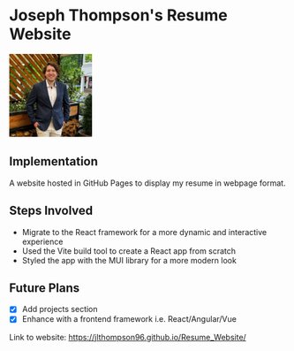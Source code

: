 # Joseph Thompson's Resume Website
<img src = "https://github.com/jlthompson96/Resume_Website/blob/master/src/assets/Joey.jpeg?raw=true" alt="Picture of Joseph" height="150px"/>

## Implementation
A website hosted in GitHub Pages to display my resume in webpage format.

## Steps Involved
* Migrate to the React framework for a more dynamic and interactive experience
* Used the Vite build tool to create a React app from scratch
* Styled the app with the MUI library for a more modern look

## Future Plans
- [x] Add projects section
- [x] Enhance with a frontend framework i.e. React/Angular/Vue

Link to website: https://jlthompson96.github.io/Resume_Website/
